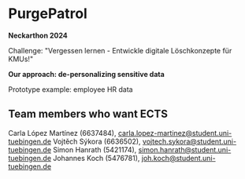 # PurgePatrol
**Neckarthon 2024**

Challenge: "Vergessen lernen - Entwickle digitale Löschkonzepte für KMUs!"

**Our approach: de-personalizing sensitive data**

Prototype example: employee HR data 

## Team members who want ECTS 

Carla López Martínez (6637484), carla.lopez-martinez@student.uni-tuebingen.de
Vojtěch Sýkora (6636502), vojtech.sykora@student.uni-tuebingen.de
Simon Hanrath (5421174), simon.hanrath@student.uni-tuebingen.de
Johannes Koch (5476781), joh.koch@student.uni-tuebingen.de
